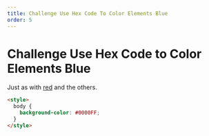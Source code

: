 ```yaml
---
title: Challenge Use Hex Code To Color Elements Blue
order: 5
---
```

# Challenge Use Hex Code to Color Elements Blue

Just as with [red](Challenge-Use-Hex-Code-To-Color-Elements-Red) and the others.

```html
<style>
  body {
    background-color: #0000FF;
  }
</style>
```

